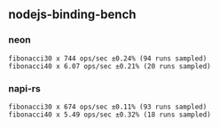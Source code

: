 ## nodejs-binding-bench

### neon
```
fibonacci30 x 744 ops/sec ±0.24% (94 runs sampled)
fibonacci40 x 6.07 ops/sec ±0.21% (20 runs sampled)
```
### napi-rs
```
fibonacci30 x 674 ops/sec ±0.11% (93 runs sampled)
fibonacci40 x 5.49 ops/sec ±0.32% (18 runs sampled)
```